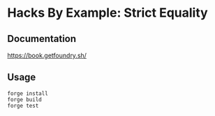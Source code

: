 # Hacks By Example: Strict Equality

## Documentation
https://book.getfoundry.sh/

## Usage

```shell
forge install
forge build
forge test
```

